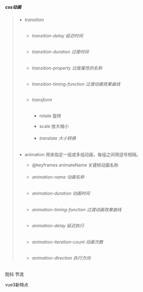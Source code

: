 ##### css动画

> - ###### transition
>
>   - ###### transition-delay 延迟时间
>
>   - ###### transition-duration 过度时间
>
>   - ###### transition-property 过度属性的名称
>
>   - ###### transition-timing-function 过渡动画效果曲线
>
>   - ###### transform 
>
>     - rotate 旋转
>     
>     - scale 放大缩小
>     
>     - ###### translate 大小转换
>     
>     
>
> - animation  用来指定一组或多组动画，每组之间用逗号相隔。
>
>   - @keyframes animateName  关键帧动画名称
>
>   - ###### animation-name 动画名称
>
>   - ###### animation-duration 动画时间
>
>   - ###### animation-timing-function 过渡动画效果曲线
>
>   - ###### animation-delay 延迟执行
>
>   - ###### animation-iteration-count 动画次数
>
>   - ###### animation-direction 执行方向

防抖 节流

vue3新特点

